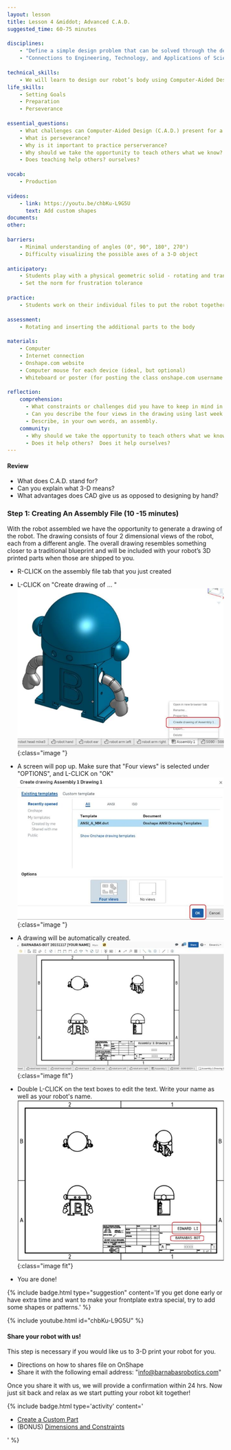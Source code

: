 ```yaml
---
layout: lesson
title: Lesson 4 &middot; Advanced C.A.D.
suggested_time: 60-75 minutes  

disciplines:
    - "Define a simple design problem that can be solved through the development of an object, tool, process, or system and includes several criteria for success and constraints on materials, time, or cost. (3-5-ETS1-1)"
    - "Connections to Engineering, Technology, and Applications of Science: Influence of Engineering, Technology, and Science on Society and the Natural World Engineers improve existing technologies or develop new ones. (4-PS3-4)"

technical_skills:
    - We will learn to design our robot’s body using Computer-Aided Design (C.A.D.).
life_skills:
    - Setting Goals
    - Preparation
    - Perseverance

essential_questions: 
    - What challenges can Computer-Aided Design (C.A.D.) present for a beginning user?  
    - What is perseverance?  
    - Why is it important to practice perserverance?  
    - Why should we take the opportunity to teach others what we know?  
    - Does teaching help others? ourselves?  

vocab:
    - Production

videos:
    - link: https://youtu.be/chbKu-L9G5U
      text: Add custom shapes
documents:
other:

barriers: 
    - Minimal understanding of angles (0°, 90°, 180°, 270°)  
    - Difficulty visualizing the possible axes of a 3-D object  

anticipatory:
    - Students play with a physical geometric solid - rotating and translating the objects on an axis in varying degrees and talking about how the perception of the object changes  
    - Set the norm for frustration tolerance

practice:
    - Students work on their individual files to put the robot together and to design the front plate

assessment:
    - Rotating and inserting the additional parts to the body  

materials:
    - Computer
    - Internet connection
    - Onshape.com website
    - Computer mouse for each device (ideal, but optional)
    - Whiteboard or poster (for posting the class onshape.com username and password)

reflection:
    comprehension:
      - What constraints or challenges did you have to keep in mind in designing your robot?
      - Can you describe the four views in the drawing using last week’s vocabulary?
      - Describe, in your own words, an assembly.
    community:
      - Why should we take the opportunity to teach others what we know?  
      - Does it help others?  Does it help ourselves?
---
```


#### Review
* What does C.A.D. stand for?
* Can you explain what 3-D means?
* What advantages does CAD give us as opposed to designing by hand?

### Step 1: Creating An Assembly File (10 -15 minutes) 
With the robot assembled we have the opportunity to generate a drawing of the robot. The drawing consists of four 2 dimensional views of the robot, each from a different angle. The overall drawing resembles something closer to a traditional blueprint and will be included with your robot’s 3D printed parts when those are shipped to you.


* R-CLICK on the assembly file tab that you just created
* L-CLICK on "Create drawing of ... "
![fig 4.1](fig-4_1.jpg){:class="image "}

* A screen will pop up. Make sure that "Four views" is selected under "OPTIONS", and L-CLICK on "OK"
![fig 4.](fig-4_2.jpg){:class="image "}

* A drawing will be automatically created.
![fig 4.3](fig-4_3.jpg){:class="image fit"}

* Double L-CLICK on the text boxes to edit the text. Write your name as well as your robot's name.
![fig 4.4](fig-4_4.jpg){:class="image fit"}

* You are done!

{% include badge.html type="suggestion" content='If you get done early or have extra time and want to make your frontplate extra special, try to add some shapes or patterns.' %}

{% include youtube.html id="chbKu-L9G5U" %}

#### Share your robot with us!
This step is necessary if you would like us to 3-D print your robot for you.  

* Directions on how to shares file on OnShape 
* Share it with the following email address: "info@barnabasrobotics.com"

Once you share it with us, we will provide a confirmation within 24 hrs.  Now just sit back and relax as we start putting your robot kit together!

{% include badge.html type='activity' content='<ul><li><a href="https://youtu.be/f5TutKGCvLM" target="_blank">Create a Custom Part</a></li><li> (BONUS)
 <a href="https://youtu.be/_2kt-yNn5HU" target="_blank">Dimensions and Constraints</a></li></ul>' %}
 